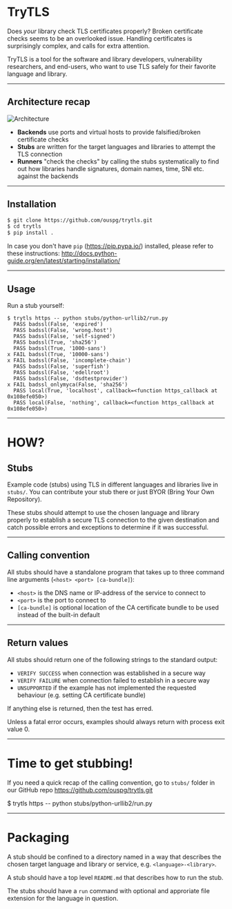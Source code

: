 # TryTLS

Does *your* library check TLS certificates properly?
Broken certificate checks seems to be an overlooked issue.
Handling certificates is surprisingly complex, and calls for extra attention.

TryTLS is a tool for the software and library developers, vulnerability
researchers, and end-users, who want to use TLS safely for their favorite language and library.

---

## Architecture recap

![Architecture](https://raw.githubusercontent.com/ouspg/trytls/master/doc/architecture-scaled.jpg)

 * **Backends** use ports and virtual hosts to provide falsified/broken certificate checks
 * **Stubs** are written for the target languages and libraries to attempt the TLS connection
 * **Runners** "check the checks" by calling the stubs systematically to find out
 how libraries handle signatures, domain names, time, SNI etc. against the backends

---

## Installation

```sh
$ git clone https://github.com/ouspg/trytls.git
$ cd trytls
$ pip install .
```

In case you don't have `pip` (https://pip.pypa.io/) installed, please refer to these instructions: http://docs.python-guide.org/en/latest/starting/installation/

---

## Usage

Run a stub yourself:

```
$ trytls https -- python stubs/python-urllib2/run.py
  PASS badssl(False, 'expired')
  PASS badssl(False, 'wrong.host')
  PASS badssl(False, 'self-signed')
  PASS badssl(True, 'sha256')
  PASS badssl(True, '1000-sans')
x FAIL badssl(True, '10000-sans')
x FAIL badssl(False, 'incomplete-chain')
  PASS badssl(False, 'superfish')
  PASS badssl(False, 'edellroot')
  PASS badssl(False, 'dsdtestprovider')
x FAIL badssl_onlymyca(False, 'sha256')
  PASS local(True, 'localhost', callback=<function https_callback at 0x108efe050>)
  PASS local(False, 'nothing', callback=<function https_callback at 0x108efe050>)
```

---

# HOW?

## Stubs

Example code (stubs) using TLS in different languages and libraries live in `stubs/`.
You can contribute your stub there or just BYOR (Bring Your Own Repository).

These stubs should attempt to use the chosen language and library
properly to establish a secure TLS connection to the given destination and catch possible errors and exceptions to determine if it was successful.

---

## Calling convention

All stubs should have a standalone program that takes up to three command
line arguments (`<host> <port> [ca-bundle]`):

 * `<host>` is the DNS name or IP-address of the service to connect to
 * `<port>` is the port to connect to
 * `[ca-bundle]` is optional location of the CA certificate bundle to be used
 instead of the built-in default

---

## Return values

All stubs should return one of the following strings to the standard output:

 * `VERIFY SUCCESS` when connection was established in a secure way
 * `VERIFY FAILURE` when connection failed to establish in a secure way
 * `UNSUPPORTED` if the example has not implemented the requested behaviour (e.g. setting
   CA certificate bundle)

If anything else is returned, then the test has erred.

Unless a fatal error occurs, examples should always return with process exit value 0.

---

# Time to get stubbing!

If you need a quick recap of the calling convention,
go to `stubs/` folder in our GitHub repo https://github.com/ouspg/trytls.git

$ trytls https -- python stubs/python-urllib2/run.py

---

# Packaging

A stub should be confined to a directory named in a way that describes the
chosen target language and library or service, e.g. `<language>-<library>`.

A stub should have a top level `README.md` that describes how to run the stub.

The stubs should have a `run` command with optional and approriate file
extension for the language in question.
